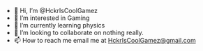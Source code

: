 - 👋 Hi, I’m @HckrIsCoolGamez
- 👀 I’m interested in Gaming
- 🌱 I’m currently learning physics
- 💞️ I’m looking to collaborate on nothing really.
- 📫 How to reach me email me at HckrIsCoolGamez@gmail.com 

<!---
HckrIsCoolGamez/HckrIsCoolGamez is a ✨ special ✨ repository because its `README.md` (this file) appears on your GitHub profile.
You can click the Preview link to take a look at your changes.
--->
